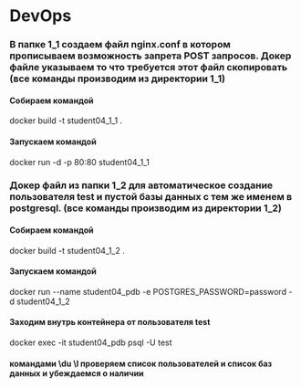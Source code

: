 # DevOps
### В папке 1_1 создаем файл nginx.conf в котором прописываем возможность запрета POST запросов. Докер файле указываем то что требуется этот файл скопировать (все команды производим из директории 1_1)
#### Собираем командой 
  docker build -t student04_1_1 . 
#### Запускаем командой
  docker run -d -p 80:80 student04_1_1


### Докер файл из папки 1_2 для автоматическое создание пользователя test и пустой базы данных с тем же именем в postgresql. (все команды производим из директории 1_2)
#### Собираем командой 
  docker build -t student04_1_2 . 
#### Запускаем командой
  docker run --name student04_pdb -e POSTGRES_PASSWORD=password -d student04_1_2
#### Заходим внутрь контейнера от пользователя test
   docker exec -it student04_pdb psql -U test
#### командами \du \l проверяем список пользователей и список баз данных и убеждаемся о наличии


